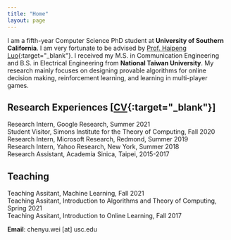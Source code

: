 ```yaml
---
title: "Home"
layout: page
---
```


I am a fifth-year Computer Science PhD student at **University of Southern California**.  I am very fortunate to be advised by [Prof. Haipeng Luo](https://haipeng-luo.net/){:target="_blank"}. I received my M.S. in Communication Engineering and B.S. in Electrical Engineering from **National Taiwan University**. My research mainly focuses on designing provable algorithms for online decision making, reinforcement learning, and learning in multi-player games.  


## Research Experiences [[CV](https://drive.google.com/file/d/1YHTn834IdkJ11geRM_uca5oOtMDM1lnZ/view?usp=sharing){:target="_blank"}]
Research Intern, Google Research, Summer 2021 <!--(supervisor: [Christoph Dann](https://cdann.net/), [Julian Zimmert](https://www.linkedin.com/in/julian-zimmert-998b39aa/?originalSubdomain=de)) -->  
Student Visitor, Simons Institute for the Theory of Computing, Fall 2020  
Research Intern, Microsoft Research, Redmond, Summer 2019 <!-- (supervisor: [Alekh Agarwal](http://alekhagarwal.net/), [John Langford](https://hunch.net/~jl/)) -->  
Research Intern, Yahoo Research, New York, Summer 2018 <!--(supervisor: [Alina Beygelzimer](https://hunch.net/~beygel/), [David Pal](http://david.palenica.com/), [Balazs Szorenyi](https://research.yahoo.com/researchers/bszorenyi)) -->  
Research Assistant, Academia Sinica, Taipei, 2015-2017 <!-- (supervisor: [Chi-Jen Lu](https://www.iis.sinica.edu.tw/pages/cjlu/)) -->
  


## Teaching
Teaching Assitant, Machine Learning, Fall 2021  
Teaching Assitant, Introduction to Algorithms and Theory of Computing, Spring 2021  
Teaching Assitant, Introduction to Online Learning, Fall 2017  
  

**Email**: chenyu.wei [at] usc.edu
